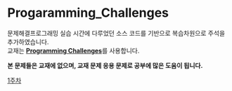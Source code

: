 # Progaramming_Challenges


문제해결프로그래밍 실습 시간에 다루었던 소스 코드를 기반으로 복습차원으로 주석을 추가하였습니다.<br>
교재는 [**Programming Challenges**](http://www.programming-challenges.com)를 사용합니다.<br>

__본 문제들은 교재에 없으며, 교재 문제 응용 문제로 공부에 많은 도움이 됩니다.__

[1주차]('1_week.md')
